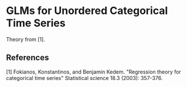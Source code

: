 # GLMs for Unordered Categorical Time Series

Theory from [1].

## References
<a id="1">[1]</a> 
Fokianos, Konstantinos, and Benjamin Kedem.
"Regression theory for categorical time series"
Statistical science 18.3 (2003): 357-376.
